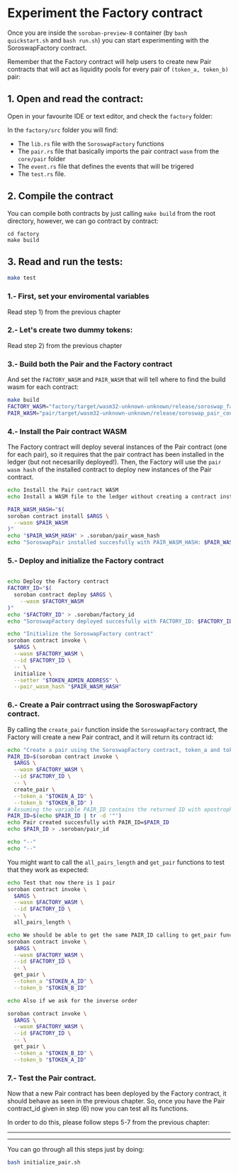# Experiment the Factory contract
Once you are inside the `soroban-preview-8` container (by `bash quickstart.sh` and `bash run.sh`) you can start experimenting with the SoroswapFactory contract.

Remember that the Factory contract will help users to create new Pair contracts that will act as liquidity pools for every pair of `(token_a, token_b)` pair:

## 1. Open and read the contract:
Open in your favourite IDE or text editor, and check the `factory` folder:

In the `factory/src` folder you will find:
- The `lib.rs` file with the `SoroswapFactory` functions
- The `pair.rs` file that basically imports the pair contract `wasm` from the `core/pair` folder
- The `event.rs` file that defines the events that will be trigered
- The `test.rs` file.

## 2. Compile the contract
You can compile both contracts by just calling `make build` from the root directory, however, we can go contract by contract:
```
cd factory
make build
```

## 3. Read and run the tests:
```bash
make test
```


### 1.- First, set your enviromental variables
Read step 1) from the previous chapter

### 2.- Let's create two dummy tokens:
Read step 2) from the previous chapter

### 3.- Build both the Pair and the Factory contract
And set the `FACTORY_WASM` and `PAIR_WASM` that will tell where to find the build wasm for each contract:

```bash
make build
FACTORY_WASM="factory/target/wasm32-unknown-unknown/release/soroswap_factory_contract.wasm"
PAIR_WASM="pair/target/wasm32-unknown-unknown/release/soroswap_pair_contract.wasm"
```

### 4.- Install the Pair contract WASM
The Factory contract will deploy several instances of the Pair contract (one for each pair), so it requires that the pair contract has been installed in the ledger (but not necesarilly deployed!). Then, the Factory will use the `pair wasm hash` of the installed contract to deploy new instances of the Pair contract.

```bash
echo Install the Pair contract WASM
echo Install a WASM file to the ledger without creating a contract instance

PAIR_WASM_HASH="$(
soroban contract install $ARGS \
  --wasm $PAIR_WASM
)"
echo "$PAIR_WASM_HASH" > .soroban/pair_wasm_hash
echo "SoroswapPair installed succesfully with PAIR_WASM_HASH: $PAIR_WASM_HASH"

```

### 5.- Deploy and initialize the Factory contract
```bash

echo Deploy the Factory contract
FACTORY_ID="$(
  soroban contract deploy $ARGS \
    --wasm $FACTORY_WASM
)"
echo "$FACTORY_ID" > .soroban/factory_id
echo "SoroswapFactory deployed succesfully with FACTORY_ID: $FACTORY_ID"

echo "Initialize the SoroswapFactory contract"
soroban contract invoke \
  $ARGS \
  --wasm $FACTORY_WASM \
  --id $FACTORY_ID \
  -- \
  initialize \
  --setter "$TOKEN_ADMIN_ADDRESS" \
  --pair_wasm_hash "$PAIR_WASM_HASH" 
```

### 6.- Create a Pair contrract using the SoroswapFactory contract.
By calling the `create_pair` function inside the `SoroswapFactory` contract, the Factory will create a new Pair contract, and it will return its contract id:

```bash
echo "Create a pair using the SoroswapFactory contract, token_a and token_b"
PAIR_ID=$(soroban contract invoke \
  $ARGS \
  --wasm $FACTORY_WASM \
  --id $FACTORY_ID \
  -- \
  create_pair \
  --token_a "$TOKEN_A_ID" \
  --token_b "$TOKEN_B_ID" )
# Assuming the variable PAIR_ID contains the returned ID with apostrophes
PAIR_ID=$(echo $PAIR_ID | tr -d '"')
echo Pair created succesfully with PAIR_ID=$PAIR_ID
echo $PAIR_ID > .soroban/pair_id

echo "--"
echo "--"
```

You might want to call the `all_pairs_length` and `get_pair` functions to test that they work as expected:

```bash
echo Test that now there is 1 pair
soroban contract invoke \
  $ARGS \
  --wasm $FACTORY_WASM \
  --id $FACTORY_ID \
  -- \
  all_pairs_length \

echo We should be able to get the same PAIR_ID calling to get_pair function:
soroban contract invoke \
  $ARGS \
  --wasm $FACTORY_WASM \
  --id $FACTORY_ID \
  -- \
  get_pair \
  --token_a "$TOKEN_A_ID" \
  --token_b "$TOKEN_B_ID" 

echo Also if we ask for the inverse order

soroban contract invoke \
  $ARGS \
  --wasm $FACTORY_WASM \
  --id $FACTORY_ID \
  -- \
  get_pair \
  --token_a "$TOKEN_B_ID" \
  --token_b "$TOKEN_A_ID" 


```

### 7.-  Test the Pair contract.
Now that a new Pair contract has been deployed by the Factory contract, it should behave as seen in the previous chapter. So, once you have the Pair contract_id given in step (6) now you can test all its functions.

In order to do this, please follow steps 5-7 from the previous chapter:

___

___

You can go through all this steps just by doing:
```bash
bash initialize_pair.sh
```
